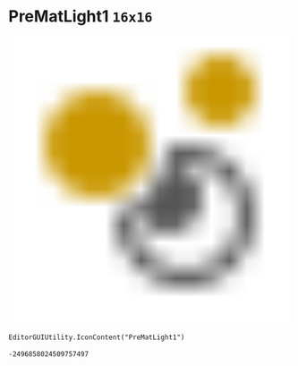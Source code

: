 # PreMatLight1 `16x16`
<img src="/img/PreMatLight1.png" width=512 height=512>

``` CSharp
EditorGUIUtility.IconContent("PreMatLight1")
```
```
-2496858024509757497
```
